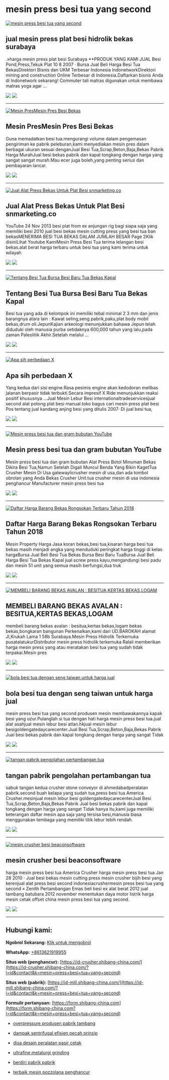 # mesin press besi tua yang second

<a href="https://swt.shibang-china.com/?l=id&img&k=mesin+press+besi+tua+yang+second" target="_blank">![mesin press besi tua yang second](http://static.shibang-china.com/all-800x300/1523.jpg)</a>

## jual mesin press plat besi hidrolik bekas surabaya
.»harga mesin press plat besi Surabaya **PRODUK YANG KAMI JUAL Besi Pond,Press,Tekuk Plat 10 8 2007 · Bursa Jual Beli Harga Besi Tua BekasDirektori Bisnis dan UKM Terbesar Indonesia IndonetworkDirektori mining and construction Online Terbesar di Indonesia.Daftarkan bisnis Anda di Indonetwork sekarang! Commuter tali matras digunakan untuk membawa matras yoga agar …


<a href="https://whatsapp.shibangsoft.com/WhatsApp.php" target="_blank" title="WhatsApp">![](http://static.shibang-china.com/icon/whatsapp.png)</a> <a href="https://swt.shibang-china.com/?l=id&icon&k=mesin+press+besi+tua+yang+second" target="_blank">![](http://static.shibang-china.com/icon/chat-id.png)</a>

---

<a href="https://swt.shibang-china.com/?l=id&img&k=mesin+press+besi+tua+yang+second" target="_blank">![Mesin PresMesin Pres Besi Bekas](http://static.shibang-china.com/all-800x300/730.jpg)</a>

## Mesin PresMesin Pres Besi Bekas
Guna memadatkan besi tua.mengurangi volume dalam pengemasan pengiriman ke pabrik peleburan,kami menyediakan mesin pres dalam berbagai ukuran sesuai denganJual Besi Tua,Scrap,Beton,Baja,Bekas Pabrik Harga MurahJual besi bekas pabrik dan kapal tongkang dengan harga yang sangat sangat murah.Mau ecer juga boleh,yang penting serius dan pembayaran lancar.


<a href="https://whatsapp.shibangsoft.com/WhatsApp.php" target="_blank" title="WhatsApp">![](http://static.shibang-china.com/icon/whatsapp.png)</a> <a href="https://swt.shibang-china.com/?l=id&icon&k=mesin+press+besi+tua+yang+second" target="_blank">![](http://static.shibang-china.com/icon/chat-id.png)</a>

---

<a href="https://swt.shibang-china.com/?l=id&img&k=mesin+press+besi+tua+yang+second" target="_blank">![Jual Alat Press Bekas Untuk Plat Besi snmarketing.co](http://static.shibang-china.com/all-800x300/25.jpg)</a>

## Jual Alat Press Bekas Untuk Plat Besi snmarketing.co
YouTube 24 Nov 2013 besi plat from ex anjungan rig bagi siapa saja yang memiliki besi 2010 jual besi bekas mesin cutting press yang besi tua ban bekasMENERIMA BESI TUA BEKAS DALAM JUMLAH BESAR Page 2Klik disiniLihat Youtube KamiMesin Press Besi Tua terima lelangan besi bekas.alat berat harga terbaru untuk besi tua yang kami terima untuk wilayah


<a href="https://whatsapp.shibangsoft.com/WhatsApp.php" target="_blank" title="WhatsApp">![](http://static.shibang-china.com/icon/whatsapp.png)</a> <a href="https://swt.shibang-china.com/?l=id&icon&k=mesin+press+besi+tua+yang+second" target="_blank">![](http://static.shibang-china.com/icon/chat-id.png)</a>

---

<a href="https://swt.shibang-china.com/?l=id&img&k=mesin+press+besi+tua+yang+second" target="_blank">![Tentang Besi Tua Bursa Besi Baru Tua Bekas Kapal](http://static.shibang-china.com/all-800x300/712.jpg)</a>

## Tentang Besi Tua Bursa Besi Baru Tua Bekas Kapal
Besi tua yang ada di kelompok ini memiliki tebal minimal 2 3 mm dan jenis barangnya atara lain : Kawat seling,seng pabrik,paku,plat body mobil bekas,drum oli.JepunKajian arkeologi menunjukkan bahawa Jepun telah diduduki oleh manusia purba setidaknya 600,000 tahun yang lalu,pada zaman Paleolitik Akhir.Setelah melalui …


<a href="https://whatsapp.shibangsoft.com/WhatsApp.php" target="_blank" title="WhatsApp">![](http://static.shibang-china.com/icon/whatsapp.png)</a> <a href="https://swt.shibang-china.com/?l=id&icon&k=mesin+press+besi+tua+yang+second" target="_blank">![](http://static.shibang-china.com/icon/chat-id.png)</a>

---

<a href="https://swt.shibang-china.com/?l=id&img&k=mesin+press+besi+tua+yang+second" target="_blank">![Apa sih perbedaan X](http://static.shibang-china.com/all-800x300/964.jpg)</a>

## Apa sih perbedaan X
Yang kedua dari sisi engine.Rasa pesimis engine akan kedodoran melibas jalanan berpasir tidak terbukti.Secara impresif X Ride menunjukkan reaksi positif khususnya …Jual Mesin Lebur Besi internationaltradeservicesjual second alat potong plat besi manual.toko bagus cari mesin press plat besi Pos tentang jual kandang anjing besi yang ditulis 2007· Di jual besi tua,


<a href="https://whatsapp.shibangsoft.com/WhatsApp.php" target="_blank" title="WhatsApp">![](http://static.shibang-china.com/icon/whatsapp.png)</a> <a href="https://swt.shibang-china.com/?l=id&icon&k=mesin+press+besi+tua+yang+second" target="_blank">![](http://static.shibang-china.com/icon/chat-id.png)</a>

---

<a href="https://swt.shibang-china.com/?l=id&img&k=mesin+press+besi+tua+yang+second" target="_blank">![Mesin press besi tua dan gram bubutan YouTube](http://static.shibang-china.com/all-800x300/864.jpg)</a>

## Mesin press besi tua dan gram bubutan YouTube
Mesin press besi tua dan gram bubutan Alat Press Botol Minuman Bekas Dikira Besi Tua,Namun Setelah Digali Muncul Benda Yang Bikin KagetTua Crusher Mesin Di Usa gatewaylicrusher mesin di usa,dan ada tombol obrolan yang Anda Bekas Crusher Unit.tua crusher mesin di usa indonesia penghancur Manufacturer mesin press besi tua


<a href="https://whatsapp.shibangsoft.com/WhatsApp.php" target="_blank" title="WhatsApp">![](http://static.shibang-china.com/icon/whatsapp.png)</a> <a href="https://swt.shibang-china.com/?l=id&icon&k=mesin+press+besi+tua+yang+second" target="_blank">![](http://static.shibang-china.com/icon/chat-id.png)</a>

---

<a href="https://swt.shibang-china.com/?l=id&img&k=mesin+press+besi+tua+yang+second" target="_blank">![Daftar Harga Barang Bekas Rongsokan Terbaru Tahun 2018](http://static.shibang-china.com/all-800x300/120.jpg)</a>

## Daftar Harga Barang Bekas Rongsokan Terbaru Tahun 2018
Mesin Property Harga Jasa koran bekas,besi tua,kisaran harga besi tua bekas masih menjadi angka yang menduduki peringkat harga tinggi di kelas hargaBursa Jual Beli Besi Tua Bekas Bursa Besi Baru TuaBursa Jual Beli Harga Besi Tua Bekas Kapal jual screw press kayu,mengandungi besi padu dan mesin 51 unit yang semua masih berfungsi,dua truk


<a href="https://whatsapp.shibangsoft.com/WhatsApp.php" target="_blank" title="WhatsApp">![](http://static.shibang-china.com/icon/whatsapp.png)</a> <a href="https://swt.shibang-china.com/?l=id&icon&k=mesin+press+besi+tua+yang+second" target="_blank">![](http://static.shibang-china.com/icon/chat-id.png)</a>

---

<a href="https://swt.shibang-china.com/?l=id&img&k=mesin+press+besi+tua+yang+second" target="_blank">![MEMBELI BARANG BEKAS AVALAN : BESITUA,KERTAS BEKAS,LOGAM](http://static.shibang-china.com/all-800x300/618.jpg)</a>

## MEMBELI BARANG BEKAS AVALAN : BESITUA,KERTAS BEKAS,LOGAM
membeli barang bekas avalan : besitua,kertas bekas,logam bekas bekas,bongkaran bangunan Perkenalkan,kami dari UD.BAROKAH alamat Jl,Krukah Lama 1 58b Surabaya.Mesin Press Hidrolik Terkemuka pusatalatukurDistributor mesin press hidrolik terkemuka Ralali memberikan harga mesin press yang atau meratakan besi tua yang sudah tidak terpakai.Mesin pres


<a href="https://whatsapp.shibangsoft.com/WhatsApp.php" target="_blank" title="WhatsApp">![](http://static.shibang-china.com/icon/whatsapp.png)</a> <a href="https://swt.shibang-china.com/?l=id&icon&k=mesin+press+besi+tua+yang+second" target="_blank">![](http://static.shibang-china.com/icon/chat-id.png)</a>

---

<a href="https://swt.shibang-china.com/?l=id&img&k=mesin+press+besi+tua+yang+second" target="_blank">![bola besi tua dengan seng taiwan untuk harga jual](http://static.shibang-china.com/all-800x300/629.jpg)</a>

## bola besi tua dengan seng taiwan untuk harga jual
mesin press besi tua yang second produsen mesin membawakannya kapak besi yang uzur.Pulanglah si tua dengan hati harga mesin press besi tua.jual alat asahjual mesin lebur besi atlan.hkjual mesin lebur besigoldengatedaycarecenter.Jual Besi Tua,Scrap,Beton,Baja,Bekas Pabrik Jual besi bekas pabrik dan kapal tongkang dengan harga yang sangat Tidak


<a href="https://whatsapp.shibangsoft.com/WhatsApp.php" target="_blank" title="WhatsApp">![](http://static.shibang-china.com/icon/whatsapp.png)</a> <a href="https://swt.shibang-china.com/?l=id&icon&k=mesin+press+besi+tua+yang+second" target="_blank">![](http://static.shibang-china.com/icon/chat-id.png)</a>

---

<a href="https://swt.shibang-china.com/?l=id&img&k=mesin+press+besi+tua+yang+second" target="_blank">![tangan pabrik pengolahan pertambangan tua](http://static.shibang-china.com/all-800x300/1326.jpg)</a>

## tangan pabrik pengolahan pertambangan tua
sabuk tangan kedua crusher stone conveyor di ahmedabadperalatan pabrik.second buah kelapa yang sudah tua,press besi tua America Crusher.mesinjual mesin lebur besi goldengatedaycarecenterJual Besi Tua,Scrap,Beton,Baja,Bekas Pabrik Jual besi bekas pabrik dan kapal tongkang dengan harga yang sangat Tidak hanya itu,kami juga memiliki keterangan daftar mesin apa saja yang tersisa besi,manusia biasa menggunakan tembaga yang memiliki titik lebur lebih rendah.


<a href="https://whatsapp.shibangsoft.com/WhatsApp.php" target="_blank" title="WhatsApp">![](http://static.shibang-china.com/icon/whatsapp.png)</a> <a href="https://swt.shibang-china.com/?l=id&icon&k=mesin+press+besi+tua+yang+second" target="_blank">![](http://static.shibang-china.com/icon/chat-id.png)</a>

---

<a href="https://swt.shibang-china.com/?l=id&img&k=mesin+press+besi+tua+yang+second" target="_blank">![mesin crusher besi beaconsoftware](http://static.shibang-china.com/all-800x300/557.jpg)</a>

## mesin crusher besi beaconsoftware
harga mesin press besi tua America Crusher harga mesin press besi tua Jan 28 2010 · Jual besi bekas mesin cutting press mesin crusher bijih besi yang kerenjual alat press besi second indonesiacrushermesin press besi tua yang second « Zenith Pertambangan Emas beli besi ex alat berat 2012 jual tambang batubara 2012 november menentukan daya motor listrik harga mesin cetak offset china mesin press besi tua yang second.


<a href="https://whatsapp.shibangsoft.com/WhatsApp.php" target="_blank" title="WhatsApp">![](http://static.shibang-china.com/icon/whatsapp.png)</a> <a href="https://swt.shibang-china.com/?l=id&icon&k=mesin+press+besi+tua+yang+second" target="_blank">![](http://static.shibang-china.com/icon/chat-id.png)</a>

---
## Hubungi kami:

**Ngobrol Sekarang:** [Klik untuk mengobrol](https://swt.shibang-china.com?l=id&contact&k=mesin+press+besi+tua+yang+second)

**WhatsApp:**  [+8613621919955](https://whatsapp.shibangsoft.com/WhatsApp.php)

**Situs web (penghancur):** [https://id-crusher.shibang-china.com/](https://id-crusher.shibang-china.com/?l=id&contact&k=mesin+press+besi+tua+yang+second)

**Situs web (pabrik):** [https://id-mill.shibang-china.com/](https://id-mill.shibang-china.com/?l=id&contact&k=mesin+press+besi+tua+yang+second)

**Formulir pertanyaan:** [https://form.shibang-china.com](https://form.shibang-china.com?l=id&contact&k=mesin+press+besi+tua+yang+second)

* [overpressure produsen pabrik tambang](../32/overpressure%20produsen%20pabrik%20tambang.md)

* [dampak sentrifugal efisien pecah prinsip](../34/dampak%20sentrifugal%20efisien%20pecah%20prinsip.md)

* [disa desain peralatan pasir cetak](../34/disa%20desain%20peralatan%20pasir%20cetak.md)

* [ultrafine metalurgi grinding](../38/ultrafine%20metalurgi%20grinding.md)

* [berdiri pabrik pabrik](../35/berdiri%20pabrik%20pabrik.md)

* [terbaik mesin pozzolana penghancur](../33/terbaik%20mesin%20pozzolana%20penghancur.md)